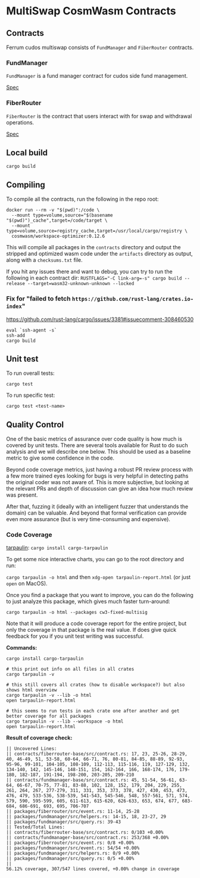 # MultiSwap CosmWasm Contracts

## Contracts

Ferrum cudos multiswap consists of `FundManager` and `FiberRouter` contracts.

### FundManager

`FundManager` is a fund manager contract for cudos side fund management.

[Spec](./packages/fundmanager/README.md)

### FiberRouter

`FiberRouter` is the contract that users interact with for swap and withdrawal operations.

[Spec](./packages/fiberrouter/README.md)

## Local build

```
cargo build
```

## Compiling

To compile all the contracts, run the following in the repo root:

```
docker run --rm -v "$(pwd)":/code \
  --mount type=volume,source="$(basename "$(pwd)")_cache",target=/code/target \
  --mount type=volume,source=registry_cache,target=/usr/local/cargo/registry \
  cosmwasm/workspace-optimizer:0.12.6
```

This will compile all packages in the `contracts` directory and output the
stripped and optimized wasm code under the `artifacts` directory as output,
along with a `checksums.txt` file.

If you hit any issues there and want to debug, you can try to run the
following in each contract dir:
`RUSTFLAGS="-C link-arg=-s" cargo build --release --target=wasm32-unknown-unknown --locked`

### Fix for "failed to fetch `https://github.com/rust-lang/crates.io-index`"

https://github.com/rust-lang/cargo/issues/3381#issuecomment-308460530

```
eval `ssh-agent -s`
ssh-add
cargo build
```

## Unit test

To run overall tests:

```
cargo test
```

To run specific test:

```
cargo test <test-name>
```

## Quality Control

One of the basic metrics of assurance over code quality is how much is covered by
unit tests. There are several tools available for Rust to do such analysis and
we will describe one below. This should be used as a baseline metric to give some
confidence in the code.

Beyond code coverage metrics, just having a robust PR review process with a few
more trained eyes looking for bugs is very helpful in detecting paths the original
coder was not aware of. This is more subjective, but looking at the relevant PRs
and depth of discussion can give an idea how much review was present.

After that, fuzzing it (ideally with an intelligent fuzzer that understands the domain)
can be valuable. And beyond that formal verification can provide even more assurance
(but is very time-consuming and expensive).

### Code Coverage

[tarpaulin](https://github.com/xd009642/tarpaulin): `cargo install cargo-tarpaulin`

To get some nice interactive charts, you can go to the root directory and run:

`cargo tarpaulin -o html`
and then `xdg-open tarpaulin-report.html` (or just `open` on MacOS).

Once you find a package that you want to improve, you can do the following to just
analyze this package, which gives much faster turn-around:

`cargo tarpaulin -o html --packages cw3-fixed-multisig`

Note that it will produce a code coverage report for the entire project, but only the coverage in that
package is the real value. If does give quick feedback for you if you unit test writing was successful.

**Commands:**

```
cargo install cargo-tarpaulin

# this print out info on all files in all crates
cargo tarpaulin -v

# this still covers all crates (how to disable workspace?) but also shows html overview
cargo tarpaulin -v --lib -o html
open tarpaulin-report.html

# this seems to run tests in each crate one after another and get better coverage for all packages
cargo tarpaulin -v --lib --workspace -o html
open tarpaulin-report.html
```

**Result of coverage check:**

```
|| Uncovered Lines:
|| contracts/fiberrouter-base/src/contract.rs: 17, 23, 25-26, 28-29, 40, 46-49, 51, 53-58, 60-64, 66-71, 76, 80-81, 84-85, 88-89, 92-93, 95-96, 99-101, 104-105, 108-109, 112-113, 115-116, 119, 127-129, 132, 134-140, 142, 145-146, 148-151, 154, 162-164, 166, 168-174, 176, 179-180, 182-187, 191-194, 198-200, 203-205, 209-210
|| contracts/fundmanager-base/src/contract.rs: 45, 51-54, 56-61, 63-64, 66-67, 70-75, 77-81, 83-88, 102, 128, 152, 179, 204, 229, 255, 261, 264, 267, 277-279, 311, 331, 353, 373, 378, 427, 430, 453, 473, 476, 479, 533-536, 538-539, 541-543, 545-546, 548, 557-561, 571, 574, 579, 590, 595-599, 605, 611-613, 615-620, 626-633, 653, 674, 677, 683-684, 686-691, 693, 695, 706-707
|| packages/fiberrouter/src/event.rs: 11-14, 25-28
|| packages/fundmanager/src/helpers.rs: 14-15, 18, 23-27, 29
|| packages/fundmanager/src/query.rs: 39-43
|| Tested/Total Lines:
|| contracts/fiberrouter-base/src/contract.rs: 0/103 +0.00%
|| contracts/fundmanager-base/src/contract.rs: 253/368 +0.00%
|| packages/fiberrouter/src/event.rs: 0/8 +0.00%
|| packages/fundmanager/src/event.rs: 54/54 +0.00%
|| packages/fundmanager/src/helpers.rs: 0/9 +0.00%
|| packages/fundmanager/src/query.rs: 0/5 +0.00%
||
56.12% coverage, 307/547 lines covered, +0.00% change in coverage
```
